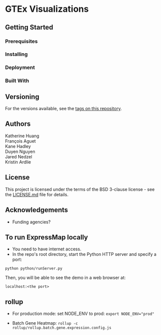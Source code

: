 # GTEx Visualizations 

## Getting Started
### Prerequisites

### Installing
### Deployment
### Built With
## Versioning
For the versions available, see the [tags on this repository](https://github.com/broadinstitute/gtex-viz/tags).
## Authors
   Katherine Huang  
   François Aguet  
   Kane Hadley  
   Duyen Nguyen  
   Jared Nedzel  
   Kristin Ardlie
## License
This project is licensed under the terms of the BSD 3-clause license - see the [LICENSE.md](LICENSE.md) file for details.

## Acknowledgements
* Funding agencies?

## To run ExpressMap locally
- You need to have internet access. 
- In the repo's root directory, start the Python HTTP server and specify a port:

```python python/runServer.py```

Then, you will be able to see the demo in a web browser at: 

```localhost:<the port>```

## rollup
- For production mode: set NODE_ENV to prod:
```export NODE_ENV="prod"```

- Batch Gene Heatmap:
```rollup -c rollup/rollup.batch.gene.expression.config.js```



